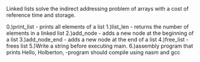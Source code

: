 Linked lists solve the indirect addressing problem of arrays with a cost of
reference time and storage.

0.)print_list - prints all elements of a list
1.)list_len - returns the number of elements in a linked list
2.)add_node - adds a new node at the beginning of a list
3.)add_node_end - adds a new node at the end of a list
4.)free_list - frees list
5.)Write a string before executing main.
6.)assembly program that prints Hello, Holberton,
-program should compile using nasm and gcc
